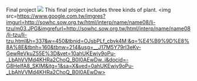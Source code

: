 Final project
<img src=https://www.ncnu.edu.tw/ncnuweb/units/share/全校共用/web_material/images/banner/banner_16_1.gif>
This final project includes three kinds of plant.
<img src=https://www.google.com.tw/imgres?imgurl=http://sowhc.sow.org.tw/html/interp/name/name08/li-tzu/m03.JPG&imgrefurl=http://sowhc.sow.org.tw/html/interp/name/name08/li-tzu/li-tzu.html&h=337&w=450&tbnid=OJsbPLf_cbvk4M:&q=%E4%B9%9D%E8%8A%8E&tbnh=160&tbnw=214&usg=__J17M5Y79rl3eKv-GewReVkuZ55E%3D&vet=10ahUKEwiy9oPu-_LbAhVVMd4KHRa2ChoQ_B0I0AEwDw..i&docid=-G8HeIfA8_SKIM&itg=1&sa=X&ved=0ahUKEwiy9oPu-_LbAhVVMd4KHRa2ChoQ_B0I0AEwDw>
